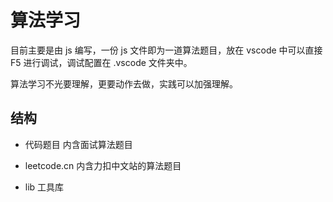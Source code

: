 # 算法学习

目前主要是由 js 编写，一份 js 文件即为一道算法题目，放在 vscode 中可以直接 F5 进行调试，调试配置在 .vscode 文件夹中。

算法学习不光要理解，更要动作去做，实践可以加强理解。

## 结构

- 代码题目 内含面试算法题目

- leetcode.cn 内含力扣中文站的算法题目

- lib 工具库
